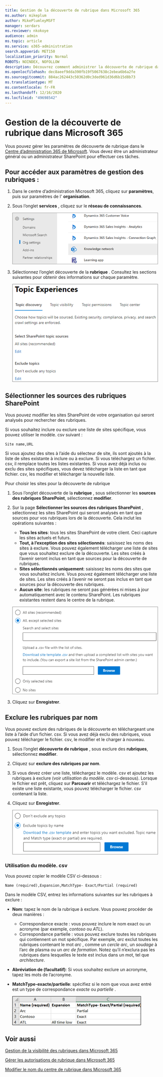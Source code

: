 ```yaml
---
title: Gestion de la découverte de rubrique dans Microsoft 365
ms.author: mikeplum
author: MikePlumleyMSFT
manager: serdars
ms.reviewer: nkokoye
audience: admin
ms.topic: article
ms.service: o365-administration
search.appverid: MET150
localization_priority: Normal
ROBOTS: NOINDEX, NOFOLLOW
description: Découvrez comment administrer la découverte de rubrique dans Microsoft 365.
ms.openlocfilehash: dec8aeef9dda390fb19f5067638c2ebea6b6a2fe
ms.sourcegitcommit: 884ac262443c50362d0c3ded961d36d6b15d8b73
ms.translationtype: MT
ms.contentlocale: fr-FR
ms.lasthandoff: 12/16/2020
ms.locfileid: "49698542"
---
```

# <a name="manage-topic-discovery-in-microsoft-365"></a>Gestion de la découverte de rubrique dans Microsoft 365

Vous pouvez gérer les paramètres de découverte de rubrique dans le [Centre d’administration 365 de Microsoft](https://admin.microsoft.com). Vous devez être un administrateur général ou un administrateur SharePoint pour effectuer ces tâches.

## <a name="to-access-topics-management-settings"></a>Pour accéder aux paramètres de gestion des rubriques :

1. Dans le centre d’administration Microsoft 365, cliquez sur **paramètres**, puis sur paramètres de l' **organisation**.
2. Sous l’onglet **services** , cliquez sur le **réseau de connaissances**.

    ![Connecter des personnes aux connaissances](../media/admin-org-knowledge-options-completed.png) 

3. Sélectionnez l’onglet découverte de la **rubrique** . Consultez les sections suivantes pour obtenir des informations sur chaque paramètre.

    ![connaissances-réseau-paramètres](../media/knowledge-network-settings-topic-discovery.png) 

## <a name="select-sharepoint-topic-sources"></a>Sélectionner les sources des rubriques SharePoint

Vous pouvez modifier les sites SharePoint de votre organisation qui seront analysés pour rechercher des rubriques.

Si vous souhaitez inclure ou exclure une liste de sites spécifique, vous pouvez utiliser le modèle. csv suivant :

``` csv
Site name,URL
```

Si vous ajoutez des sites à l’aide du sélecteur de site, ils sont ajoutés à la liste de sites existante à inclure ou à exclure. Si vous téléchargez un fichier. csv, il remplace toutes les listes existantes. Si vous avez déjà inclus ou exclu des sites spécifiques, vous devez télécharger la liste en tant que fichier. csv, les modifier et télécharger la nouvelle liste.

Pour choisir les sites pour la découverte de rubrique

1. Sous l’onglet découverte de la **rubrique** , sous sélectionner les **sources des rubriques SharePoint**, sélectionnez **modifier**.
2. Sur la page **Sélectionner les sources des rubriques SharePoint** , sélectionnez les sites SharePoint qui seront analysés en tant que sources pour vos rubriques lors de la découverte. Cela inclut les opérations suivantes :
    - **Tous les sites**: tous les sites SharePoint de votre client. Ceci capture les sites actuels et futurs.
    - **Tout, à l’exception des sites sélectionnés**: saisissez les noms des sites à exclure.  Vous pouvez également télécharger une liste de sites que vous souhaitez exclure de la découverte. Les sites créés à l’avenir seront inclus en tant que sources pour la découverte de rubriques. 
    - **Sites sélectionnés uniquement**: saisissez les noms des sites que vous souhaitez inclure. Vous pouvez également télécharger une liste de sites. Les sites créés à l’avenir ne seront pas inclus en tant que sources pour la découverte des rubriques.
    - **Aucun site**: les rubriques ne seront pas générées ni mises à jour automatiquement avec le contenu SharePoint. Les rubriques existantes restent dans le centre de la rubrique.

    ![Capture d’écran de l’interface utilisateur des sources de rubrique SharePoint](../media/k-manage-select-topic-source.png)
   
3. Cliquez sur **Enregistrer**.

## <a name="exclude-topics-by-name"></a>Exclure les rubriques par nom

Vous pouvez exclure des rubriques de la découverte en téléchargeant une liste à l’aide d’un fichier. csv. Si vous avez déjà exclu des rubriques, vous pouvez télécharger le fichier. csv, le modifier et le charger à nouveau.

1. Sous l’onglet **découverte de rubrique** , sous exclure des **rubriques**, sélectionnez **modifier**.
2. Cliquez sur **exclure des rubriques par nom**.
3. Si vous devez créer une liste, téléchargez le modèle. csv et ajoutez les rubriques à exclure (voir *utilisation du modèle. csv* ci-dessous). Lorsque le fichier est prêt, cliquez sur **Parcourir** et téléchargez le fichier. S’il existe une liste existante, vous pouvez télécharger le fichier. csv contenant la liste.
4. Cliquez sur **Enregistrer**.

    ![Capture d’écran de l’interface utilisateur exclure des rubriques](../media/km-manage-exclude-topics.png)

### <a name="working-with-the-csv-template"></a>Utilisation du modèle. csv

Vous pouvez copier le modèle CSV ci-dessous :

``` csv
Name (required),Expansion,MatchType- Exact/Partial (required)
```

Dans le modèle CSV, entrez les informations suivantes sur les rubriques à exclure :

- **Nom**: tapez le nom de la rubrique à exclure. Vous pouvez procéder de deux manières :
    - Correspondance exacte : vous pouvez inclure le nom exact ou un acronyme (par exemple, *contoso* ou *ATL*).
    - Correspondance partielle : vous pouvez exclure toutes les rubriques qui contiennent un mot spécifique.  Par exemple, *arc* exclut toutes les rubriques contenant le mot *arc* , comme un *cercle arc*, un *soudage* à l’arc de plasma ou un *arc de formation*. Notez qu’il n’exclura pas les rubriques dans lesquelles le texte est inclus dans un mot, tel que *architecture*.
- **Abréviation de (facultatif)**: Si vous souhaitez exclure un acronyme, tapez les mots de l’acronyme.
- **MatchType-exacte/partielle**: spécifiez si le nom que vous avez entré est un type de correspondance *exacte* ou *partielle* .

    ![Exclure les rubriques du modèle CSV](../media/exclude-topics-csv.png) 

## <a name="see-also"></a>Voir aussi

[Gestion de la visibilité des rubriques dans Microsoft 365](topic-experiences-knowledge-rules.md)

[Gérer les autorisations de rubrique dans Microsoft 365](topic-experiences-user-permissions.md)

[Modifier le nom du centre de rubrique dans Microsoft 365](topic-experiences-administration.md)
